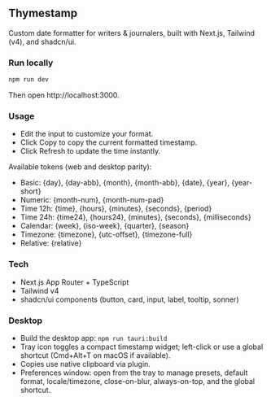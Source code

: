 ## Thymestamp

Custom date formatter for writers & journalers, built with Next.js, Tailwind (v4), and shadcn/ui.

### Run locally

```bash
npm run dev
```

Then open http://localhost:3000.

### Usage

- Edit the input to customize your format.
- Click Copy to copy the current formatted timestamp.
- Click Refresh to update the time instantly.

Available tokens (web and desktop parity):

- Basic: {day}, {day-abb}, {month}, {month-abb}, {date}, {year}, {year-short}
- Numeric: {month-num}, {month-num-pad}
- Time 12h: {time}, {hours}, {minutes}, {seconds}, {period}
- Time 24h: {time24}, {hours24}, {minutes}, {seconds}, {milliseconds}
- Calendar: {week}, {iso-week}, {quarter}, {season}
- Timezone: {timezone}, {utc-offset}, {timezone-full}
- Relative: {relative}

### Tech

- Next.js App Router + TypeScript
- Tailwind v4
- shadcn/ui components (button, card, input, label, tooltip, sonner)
 
### Desktop

- Build the desktop app: `npm run tauri:build`
- Tray icon toggles a compact timestamp widget; left-click or use a global shortcut (Cmd+Alt+T on macOS if available).
- Copies use native clipboard via plugin.
- Preferences window: open from the tray to manage presets, default format, locale/timezone, close-on-blur, always-on-top, and the global shortcut.
